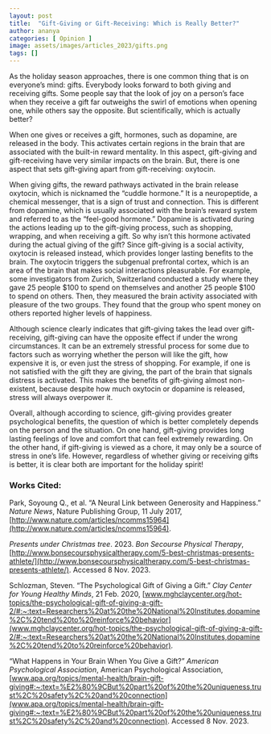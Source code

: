 ```yaml
---
layout: post
title:  "Gift-Giving or Gift-Receiving: Which is Really Better?"
author: ananya
categories: [ Opinion ]
image: assets/images/articles_2023/gifts.png
tags: []
---
```


As the holiday season approaches, there is one common thing that is on everyone’s mind: gifts. Everybody looks forward to both giving and receiving gifts. Some people say that the look of joy on a person’s face when they receive a gift far outweighs the swirl of emotions when opening one, while others say the opposite. But scientifically, which is actually better? 

When one gives or receives a gift, hormones, such as dopamine, are released in the body. This activates certain regions in the brain that are associated with the built-in reward mentality. In this aspect, gift-giving and gift-receiving have very similar impacts on the brain. But, there is one aspect that sets gift-giving apart from gift-receiving: oxytocin.
 
When giving gifts, the reward pathways activated in the brain release oxytocin, which is nicknamed the “cuddle hormone.” It is a neuropeptide, a chemical messenger, that is a sign of trust and connection. This is different from dopamine, which is usually associated with the brain’s reward system and referred to as the “feel-good hormone.” Dopamine is activated during the actions leading up to the gift-giving process, such as shopping, wrapping, and when receiving a gift. So why isn’t this hormone activated during the actual giving of the gift? Since gift-giving is a social activity, oxytocin is released instead, which provides longer lasting benefits to the brain. The oxytocin triggers the subgenual prefrontal cortex, which is an area of the brain that makes social interactions pleasurable. For example, some investigators from Zurich, Switzerland conducted a study where they gave 25 people $100 to spend on themselves and another 25 people $100 to spend on others. Then, they measured the brain activity associated with pleasure of the two groups. They found that the group who spent money on others reported higher levels of happiness. 

Although science clearly indicates that gift-giving takes the lead over gift-receiving, gift-giving can have the opposite effect if under the wrong circumstances. It can be an extremely stressful process for some due to factors such as worrying whether the person will like the gift, how expensive it is, or even just the stress of shopping. For example, if one is not satisfied with the gift they are giving, the part of the brain that signals distress is activated. This makes the benefits of gift-giving almost non-existent, because despite how much oxytocin or dopamine is released, stress will always overpower it. 

Overall, although according to science, gift-giving provides greater psychological benefits, the question of which is better completely depends on the person and the situation. On one hand, gift-giving provides long lasting feelings of love and comfort that can feel extremely rewarding. On the other hand, if gift-giving is viewed as a chore, it may only be a source of stress in one’s life. However, regardless of whether giving or receiving gifts is better, it is clear both are important for the holiday spirit!

### Works Cited:

Park, Soyoung Q., et al. “A Neural Link between Generosity and Happiness.” *Nature News*, Nature Publishing Group, 11 July 2017, [http://www.nature.com/articles/ncomms15964](http://www.nature.com/articles/ncomms15964).

*Presents under Christmas tree*. 2023. *Bon Secourse Physical Therapy*, [http://www.bonsecoursphysicaltherapy.com/5-best-christmas-presents-athlete/](http://www.bonsecoursphysicaltherapy.com/5-best-christmas-presents-athlete/). Accessed 8 Nov. 2023.

Schlozman, Steven. “The Psychological Gift of Giving a Gift.” *Clay Center for Young Healthy Minds*, 21 Feb. 2020, [www.mghclaycenter.org/hot-topics/the-psychological-gift-of-giving-a-gift-2/#:~:text=Researchers%20at%20the%20National%20Institutes,dopamine%2C%20tend%20to%20reinforce%20behavior](www.mghclaycenter.org/hot-topics/the-psychological-gift-of-giving-a-gift-2/#:~:text=Researchers%20at%20the%20National%20Institutes,dopamine%2C%20tend%20to%20reinforce%20behavior).

“What Happens in Your Brain When You Give a Gift?” *American Psychological Association*, American Psychological Association, [www.apa.org/topics/mental-health/brain-gift-giving#:~:text=%E2%80%9CBut%20part%20of%20the%20uniqueness,trust%2C%20safety%2C%20and%20connection](www.apa.org/topics/mental-health/brain-gift-giving#:~:text=%E2%80%9CBut%20part%20of%20the%20uniqueness,trust%2C%20safety%2C%20and%20connection). Accessed 8 Nov. 2023. 

